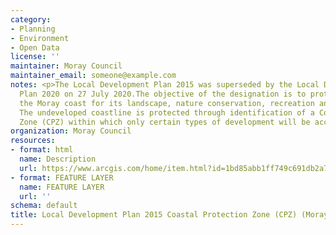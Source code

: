 ```yaml
---
category:
- Planning
- Environment
- Open Data
license: ''
maintainer: Moray Council
maintainer_email: someone@example.com
notes: <p>The Local Development Plan 2015 was superseded by the Local Development
  Plan 2020 on 27 July 2020.The objective of the designation is to protect and enhance
  the Moray coast for its landscape, nature conservation, recreation and tourism benefits.
  The undeveloped coastline is protected through identification of a Coastal Protection
  Zone (CPZ) within which only certain types of development will be acceptable.</p>
organization: Moray Council
resources:
- format: html
  name: Description
  url: https://www.arcgis.com/home/item.html?id=1bd85abb1ff749c691db2a7bcdf4aee4
- format: FEATURE LAYER
  name: FEATURE LAYER
  url: ''
schema: default
title: Local Development Plan 2015 Coastal Protection Zone (CPZ) (Moray)
---
```

